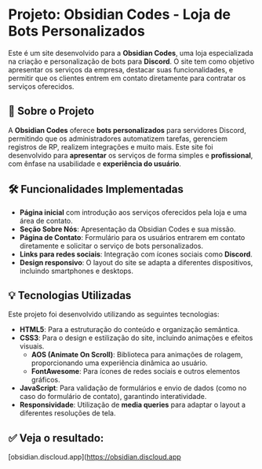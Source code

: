 # Projeto: **Obsidian Codes - Loja de Bots Personalizados**
Este é um site desenvolvido para a **Obsidian Codes**, uma loja especializada na criação e personalização de bots para **Discord**. O site tem como objetivo apresentar os serviços da empresa, destacar suas funcionalidades, e permitir que os clientes entrem em contato diretamente para contratar os serviços oferecidos.

## 📖 Sobre o Projeto
A **Obsidian Codes** oferece **bots personalizados** para servidores Discord, permitindo que os administradores automatizem tarefas, gerenciem registros de RP, realizem integrações e muito mais. Este site foi desenvolvido para **apresentar** os serviços de forma simples e **profissional**, com ênfase na usabilidade e **experiência do usuário**.

## 🛠️ Funcionalidades Implementadas
- **Página inicial** com introdução aos serviços oferecidos pela loja e uma área de contato.
- **Seção Sobre Nós**: Apresentação da Obsidian Codes e sua missão.
- **Página de Contato**: Formulário para os usuários entrarem em contato diretamente e solicitar o serviço de bots personalizados.
- **Links para redes sociais**: Integração com ícones sociais como **Discord**.
- **Design responsivo**: O layout do site se adapta a diferentes dispositivos, incluindo smartphones e desktops.

## 💡 Tecnologias Utilizadas
Este projeto foi desenvolvido utilizando as seguintes tecnologias:

- **HTML5**: Para a estruturação do conteúdo e organização semântica.
- **CSS3**: Para o design e estilização do site, incluindo animações e efeitos visuais.
  - **AOS (Animate On Scroll)**: Biblioteca para animações de rolagem, proporcionando uma experiência dinâmica ao usuário.
  - **FontAwesome**: Para ícones de redes sociais e outros elementos gráficos.
- **JavaScript**: Para validação de formulários e envio de dados (como no caso do formulário de contato), garantindo interatividade.
- **Responsividade**: Utilização de **media queries** para adaptar o layout a diferentes resoluções de tela.

## ✅ Veja o resultado:
[obsidian.discloud.app](https://obsidian.discloud.app
